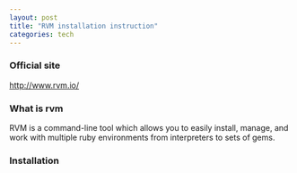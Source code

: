 ```yaml
---
layout: post
title: "RVM installation instruction"
categories: tech
---
```


### Official site
<a href='http://www.rvm.io/' target='blank'>http://www.rvm.io/</a>

### What is rvm
RVM is a command-line tool which allows you to easily install, manage, and work with multiple ruby environments from interpreters to sets of gems.

### Installation

